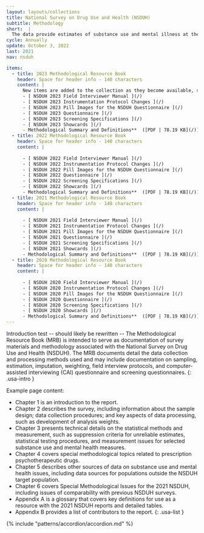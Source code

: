 ```yaml
---
layout: layouts/collections
title: National Survey on Drug Use and Health (NSDUH)
subtitle: Methodology
short:  |
  The data provide estimates of substance use and mental illness at the national, state, and substate levels. NSDUH data also help to identify the extent of substance use and mental illness among different subgroups, estimate trends over time, and determine the need for treatment services.
cycle: Annually
update: October 3, 2022
last: 2021
nav: nsduh

items:
  - title: 2023 Methodological Resource Book
    header: Space for header info - 140 characters
    content: |
      New items are added to the collection as they become available, so resources published in a previous MRB may not yet be available for 2023.
      - [ NSDUH 2023 Field Interviewer Manual ](/)
      - [ NSDUH 2023 Instrumentation Protocol Changes ](/)
      - [ NSDUH 2023 Pill Images for the NSDUH Questionnaire ](/)
      - [ NSDUH 2023 Questionnaire ](/)
      - [ NSDUH 2023 Screening Specifications ](/)
      - [ NSDUH 2023 Showcards ](/)
      - Methodological Summary and Definitions**  ([PDF | 78.19 KB](/))  ([HTML | 1.12 MB](/))
  - title: 2022 Methodological Resource Book
    header: Space for header info - 140 characters
    content: |
      
      - [ NSDUH 2022 Field Interviewer Manual ](/)
      - [ NSDUH 2022 Instrumentation Protocol Changes ](/)
      - [ NSDUH 2022 Pill Images for the NSDUH Questionnaire ](/)
      - [ NSDUH 2022 Questionnaire ](/)
      - [ NSDUH 2022 Screening Specifications ](/)
      - [ NSDUH 2022 Showcards ](/)
      - Methodological Summary and Definitions**  ([PDF | 78.19 KB](/))  ([HTML | 1.12 MB](/))
  - title: 2021 Methodological Resource Book
    header: Space for header info - 140 characters
    content: |
      
      - [ NSDUH 2021 Field Interviewer Manual ](/)
      - [ NSDUH 2021 Instrumentation Protocol Changes ](/)
      - [ NSDUH 2021 Pill Images for the NSDUH Questionnaire ](/)
      - [ NSDUH 2021 Questionnaire ](/)
      - [ NSDUH 2021 Screening Specifications ](/)
      - [ NSDUH 2021 Showcards ](/)
      - Methodological Summary and Definitions**  ([PDF | 78.19 KB](/))  ([HTML | 1.12 MB](/))
  - title: 2020 Methodological Resource Book
    header: Space for header info - 140 characters
    content: |
      
      - [ NSDUH 2020 Field Interviewer Manual ](/)
      - [ NSDUH 2020 Instrumentation Protocol Changes ](/)
      - [ NSDUH 2020 Pill Images for the NSDUH Questionnaire ](/)
      - [ NSDUH 2020 Questionnaire ](/)
      - [ NSDUH 2020 Screening Specifications ](/)
      - [ NSDUH 2020 Showcards ](/)
      - Methodological Summary and Definitions**  ([PDF | 78.19 KB](/))  ([HTML | 1.12 MB](/))
---
```

<style>
  .data-download {
    background-color: #cccccc;
    padding: 15px;
  }
  .data-drop {
    display: flex;
    margin-bottom: 5px;
    width: 100%;
  }
  .usa-label {
    font-weight: 700;
    padding-right: 30px;
    width: 100%;
  }
</style>

Introduction test -- should likely be rewritten -- The Methodological Resource Book (MRB) is intended to serve as documentation of survey materials and methodology associated with the National Survey on Drug Use and Health (NSDUH). The MRB documents detail the data collection and processing methods used and may include documentation on sampling, estimation, imputation, weighting, field interview protocols, and computer-assisted interviewing (CAI) questionnaire and screening questionnaires. {: .usa-intro }

Example page content:
- Chapter 1 is an introduction to the report.
- Chapter 2 describes the survey, including information about the sample design; data collection procedures; and key aspects of data processing, such as development of analysis weights.
- Chapter 3 presents technical details on the statistical methods and measurement, such as suppression criteria for unreliable estimates, statistical testing procedures, and measurement issues for selected substance use and mental health measures.
- Chapter 4 covers special methodological topics related to prescription psychotherapeutic drugs.
- Chapter 5 describes other sources of data on substance use and mental health issues, including data sources for populations outside the NSDUH target population.
- Chapter 6 covers Special Methodological Issues for the 2021 NSDUH, including issues of comparability with previous NSDUH surveys.
- Appendix A is a glossary that covers key definitions for use as a resource with the 2021 NSDUH reports and detailed tables.
- Appendix B provides a list of contributors to the report.
{: .usa-list }

{% include "patterns/accordion/accordion.md" %}


